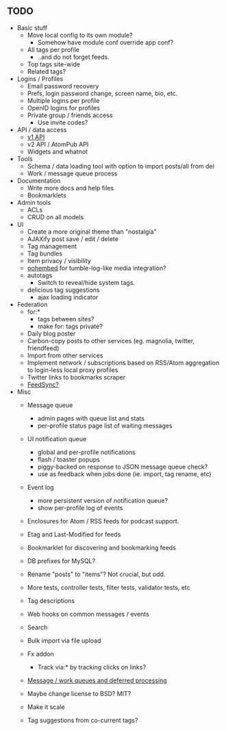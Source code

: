## TODO

* Basic stuff
    * Move local config to its own module? 
        * Somehow have module conf override app conf?
    * All tags per profile
        * ..and do not forget feeds.
    * Top tags site-wide
    * Related tags?
* Logins / Profiles
    * Email password recovery
    * Prefs, login password change, screen name, bio, etc.
    * Multiple logins per profile
    * OpenID logins for profiles
    * Private group / friends access
        * Use invite codes?
* API / data access
    * [v1 API][v1api]
    * v2 API / AtomPub API
    * Widgets and whatnot
* Tools
    * Schema / data loading tool with option to import posts/all from del
    * Work / message queue process
* Documentation
    * Write more docs and help files
    * Bookmarklets
* Admin tools
    * ACLs
    * CRUD on all models
* UI
    * Create a more original theme than "nostalgia"
    * AJAXify post save / edit / delete
    * Tag management
    * Tag bundles
    * Item privacy / visibility
    * [oohembed][oembed] for tumble-log-like media integration?
    * autotags
        * Switch to reveal/hide system tags.
    * delicious tag suggestions
        * ajax loading indicator
* Federation
    * for:* 
        * tags between sites?
        * make for: tags private?
    * Daily blog poster
    * Carbon-copy posts to other services (eg. magnolia, twitter, friendfeed)
    * Import from other services
    * Implement network / subscriptions based on RSS/Atom aggregation to login-less local proxy profiles
    * Twitter links to bookmarks scraper
    * [FeedSync?](http://dev.live.com/feedsync/spec/spec.aspx)
* Misc
    * Message queue
        * admin pages with queue list and stats
        * per-profile status page list of waiting messages
    * UI notification queue
        * global and per-profile notifications
        * flash / toaster popups
        * piggy-backed on response to JSON message queue check?
        * use as feedback when jobs done (ie. import, tag rename, etc)
    * Event log
        * more persistent version of notification queue?
        * show per-profile log of events
    * Enclosures for Atom / RSS feeds for podcast support.
    * Etag and Last-Modified for feeds
    * Bookmarklet for discovering and bookmarking feeds
    * DB prefixes for MySQL?
    * Rename "posts" to "items"?  Not crucial, but odd.
    * More tests, controller tests, filter tests, validator tests, etc
    * Tag descriptions
    * Web hooks on common messages / events
    * Search
    * Bulk import via file upload
    * Fx addon
        * Track via:* by tracking clicks on links?
    * [Message / work queues and deferred processing][queues]
    * Maybe change license to BSD?  MIT?
    * Make it scale

    * Tag suggestions from co-current tags?

[oembed]: http://oohembed.com/
[v1api]: http://delicious.com/help/api
[queues]: http://decafbad.com/blog/2008/07/04/queue-everything-and-delight-everyone
